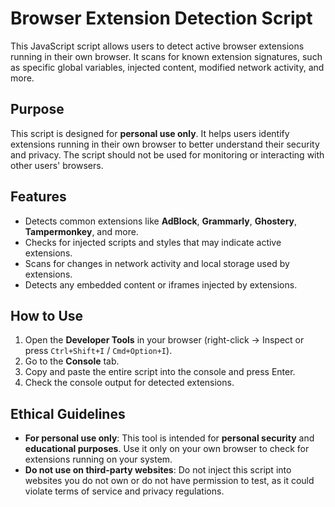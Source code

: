 # Browser Extension Detection Script

This JavaScript script allows users to detect active browser extensions running in their own browser. It scans for known extension signatures, such as specific global variables, injected content, modified network activity, and more.

## Purpose

This script is designed for **personal use only**. It helps users identify extensions running in their own browser to better understand their security and privacy. The script should not be used for monitoring or interacting with other users' browsers.

## Features

- Detects common extensions like **AdBlock**, **Grammarly**, **Ghostery**, **Tampermonkey**, and more.
- Checks for injected scripts and styles that may indicate active extensions.
- Scans for changes in network activity and local storage used by extensions.
- Detects any embedded content or iframes injected by extensions.

## How to Use

1. Open the **Developer Tools** in your browser (right-click -> Inspect or press `Ctrl+Shift+I` / `Cmd+Option+I`).
2. Go to the **Console** tab.
3. Copy and paste the entire script into the console and press Enter.
4. Check the console output for detected extensions.

## Ethical Guidelines

- **For personal use only**: This tool is intended for **personal security** and **educational purposes**. Use it only on your own browser to check for extensions running on your system.
- **Do not use on third-party websites**: Do not inject this script into websites you do not own or do not have permission to test, as it could violate terms of service and privacy regulations.
